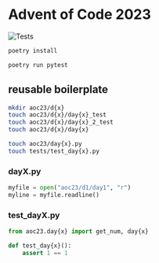 
# Advent of Code 2023

![Tests](https://github.com/StigHaraldGustavsen/AOC23/actions/workflows/tests.yml/badge.svg)

```bash
poetry install
```

```bash
poetry run pytest
```

## reusable boilerplate


```bash
mkdir aoc23/d{x}
touch aoc23/d{x}/day{x}_test
touch aoc23/d{x}/day{x}_2_test
touch aoc23/d{x}/day{x}

touch aoc23/day{x}.py
touch tests/test_day{x}.py
```

### dayX.py
```python
myfile = open("aoc23/d1/day1", "r")
myline = myfile.readline()
```

### test_dayX.py
```python
from aoc23.day{x} import get_num, day{x}

def test_day{x}():
    assert 1 == 1
```